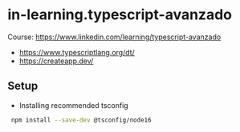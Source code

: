 # in-learning.typescript-avanzado

Course: <https://www.linkedin.com/learning/typescript-avanzado>

* <https://www.typescriptlang.org/dt/>
* <https://createapp.dev/>

## Setup


* Installing recommended tsconfig

```bash
 npm install --save-dev @tsconfig/node16
```

